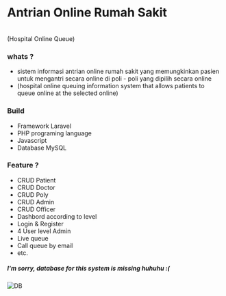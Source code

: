 <h1>Antrian Online Rumah Sakit </h1> 
<br> (Hospital Online Queue)
<br>
<h3>whats ? </h3>
<ul>
<li> sistem informasi antrian online rumah sakit yang memungkinkan pasien untuk mengantri secara online di poli - poli yang dipilih secara online
<li> (hospital online queuing information system that allows patients to queue online at the selected online)
</ul>

<h3> Build </h3>
<ul>
<li> Framework Laravel 
<li> PHP programing language 
<li> Javascript
<li> Database MySQL 
</ul>


<h3>Feature ? </h3> 
<ul>
<li> CRUD Patient
<li> CRUD Doctor
<li> CRUD Poly
<li> CRUD Admin
<li> CRUD Officer
<li> Dashbord according to level
<li> Login & Register
<li> 4 User level Admin
<li> Live queue
<li> Call queue by email
<li> etc.
</ul>


<h5> I'm sorry, database for this system is missing huhuhu :( </h5>


![DB](https://user-images.githubusercontent.com/62735019/147570152-6ab95589-65d4-49c3-a6e0-851987299002.png)






